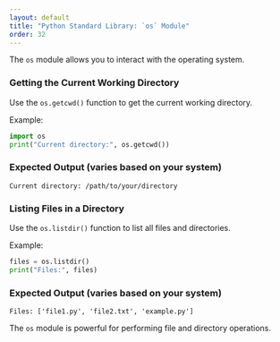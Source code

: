 ```yaml
---
layout: default
title: "Python Standard Library: `os` Module"
order: 32
---
```


The `os` module allows you to interact with the operating system.

### Getting the Current Working Directory

Use the `os.getcwd()` function to get the current working directory.

Example:

```python
import os
print("Current directory:", os.getcwd())
```

### Expected Output (varies based on your system)

```plaintext
Current directory: /path/to/your/directory
```

### Listing Files in a Directory

Use the `os.listdir()` function to list all files and directories.

Example:

```python
files = os.listdir()
print("Files:", files)
```

### Expected Output (varies based on your system)

```plaintext
Files: ['file1.py', 'file2.txt', 'example.py']
```

The `os` module is powerful for performing file and directory operations.